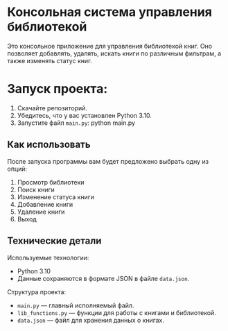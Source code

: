 # Консольная система управления библиотекой
Это консольное приложение для управления библиотекой книг. 
Оно позволяет добавлять, удалять, искать книги по различным фильтрам, а также изменять статус книг.

# Запуск проекта:
1. Скачайте репозиторий.
2. Убедитесь, что у вас установлен Python 3.10.
3. Запустите файл `main.py`:
   python main.py

## Как использовать
После запуска программы вам будет предложено выбрать одну из опций:
1. Просмотр библиотеки
2. Поиск книги
3. Изменение статуса книги
4. Добавление книги
5. Удаление книги
6. Выход

## Технические детали
Используемые технологии:
- Python 3.10
- Данные сохраняются в формате JSON в файле `data.json`.

Структура проекта:
- `main.py` — главный исполняемый файл.
- `lib_functions.py` — функции для работы с книгами и библиотекой.
- `data.json` — файл для хранения данных о книгах.
